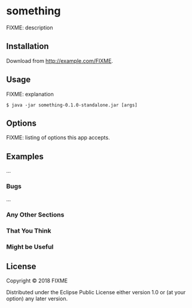# something

FIXME: description

## Installation

Download from http://example.com/FIXME.

## Usage

FIXME: explanation

    $ java -jar something-0.1.0-standalone.jar [args]

## Options

FIXME: listing of options this app accepts.

## Examples

...

### Bugs

...

### Any Other Sections
### That You Think
### Might be Useful

## License

Copyright © 2018 FIXME

Distributed under the Eclipse Public License either version 1.0 or (at
your option) any later version.
